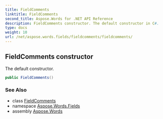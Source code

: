 ```yaml
---
title: FieldComments
linktitle: FieldComments
second_title: Aspose.Words for .NET API Reference
description: FieldComments constructor. The default constructor in C#.
type: docs
weight: 10
url: /net/aspose.words.fields/fieldcomments/fieldcomments/
---
```

## FieldComments constructor

The default constructor.

```csharp
public FieldComments()
```

### See Also

* class [FieldComments](../)
* namespace [Aspose.Words.Fields](../../fieldcomments/)
* assembly [Aspose.Words](../../../)
